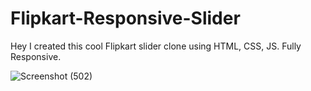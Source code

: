 # Flipkart-Responsive-Slider
Hey I created this cool Flipkart slider clone using HTML, CSS, JS. Fully Responsive.

![Screenshot (502)](https://github.com/Suprabhatbb62/Flipkart-Responsive-Slider/assets/86051393/4644d01f-395f-4f5f-bb80-61a90cc9737c)
